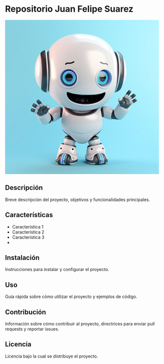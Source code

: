 # Repositorio Juan Felipe Suarez

![Imagen de Portada](Recursos/robot.jpg)

## Descripción

Breve descripción del proyecto, objetivos y funcionalidades principales.

## Características
- Característica 1
- Característica 2
- Característica 3
- 
## Instalación
Instrucciones para instalar y configurar el proyecto.

## Uso
Guía rápida sobre cómo utilizar el proyecto y ejemplos de código.

## Contribución
Información sobre cómo contribuir al proyecto, directrices para enviar pull requests y reportar issues.

## Licencia
Licencia bajo la cual se distribuye el proyecto.
